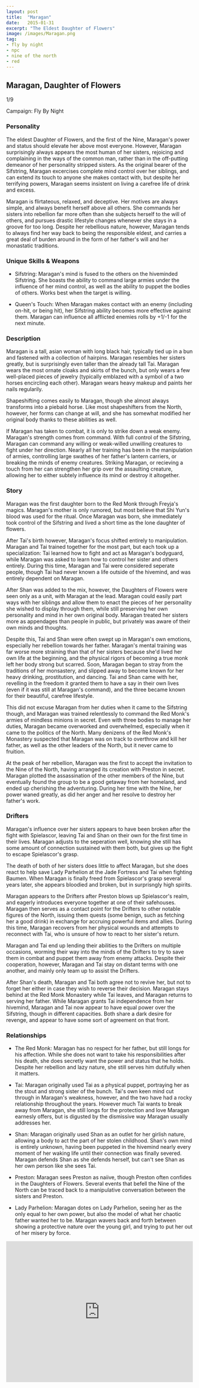 ```yaml
---
layout: post
title:  "Maragan"
date:   2015-01-31
excerpt: "The Eldest Daughter of Flowers"
image: /images/Maragan.png
tag:
- fly by night
- npc
- nine of the north
- red
---
```


## Maragan, Daughter of Flowers

1/9

Campaign: Fly By Night

### Personality

The eldest Daughter of Flowers, and the first of the Nine, Maragan's power and status should elevate her above most everyone. However, Maragan surprisingly always appears the most human of her sisters, rejoicing and complaining in the ways of the common man, rather than in the off-putting demeanor of her personality stripped sisters. As the original bearer of the Sifstring, Maragan excercises complete mind control over her siblings, and can extend its touch to anyone she makes contact with, but despite her terrifying powers, Maragan seems insistent on living a carefree life of drink and excess. 

Maragan is flirtateous, relaxed, and deceptive. Her motives are always simple, and always benefit herself above all others. She commands her sisters into rebellion far more often than she subjects herself to the will of others, and pursues drastic lifestyle changes whenever she stays in a groove for too long. Despite her rebellious nature, however, Maragan tends to always find her way back to being the responsible eldest, and carries a great deal of burden around in the form of her father's will and her monastatic traditions.

### Unique Skills & Weapons

- Sifstring: Maragan's mind is fused to the others on the hiveminded Sifstring. She boasts the ability to command large armies under the influence of her mind control, as well as the ability to puppet the bodies of others. Works best when the target is willing.

- Queen's Touch: When Maragan makes contact with an enemy (including on-hit, or being hit), her Sifstring ability becomes more effective against them. Maragan can influence all afflicted enemies rolls by +1/-1 for the next minute.


### Description

Maragan is a tall, asian woman with long black hair, typically tied up in a bun and fastened with a collection of hairpins. Maragan resembles her sisters greatly, but is surprisingly even taller than the already tall Tai. Maragan wears the most ornate cloaks and skirts of the bunch, but only wears a few well-placed pieces of jewelry (typically emblazed with a symbol of a two horses encircling each other). Maragan wears heavy makeup and paints her nails regularily.

Shapeshifting comes easily to Maragan, though she almost always transforms into a piebald horse. Like most shapeshifters from the North, however, her forms can change at will, and she has somewhat modified her original body thanks to these abilities as well. 

If Maragan has taken to combat, it is only to strike down a weak enemy. Maragan's strength comes from command. With full control of the Sifstring, Maragan can command any willing or weak-willed unwilling creatures to fight under her direction. Nearly all her training has been in the manipulation of armies, controlling large swathes of her father's lantern carriers, or breaking the minds of enemy creatures. Striking Maragan, or recieving a touch from her can strengthen her grip over the assaulting creature, allowing her to either subtely influence its mind or destroy it altogether.

### Story

Maragan was the first daughter born to the Red Monk through Freyja's magics. Maragan's mother is only rumored, but most believe that Shi Yun's blood was used for the ritual. Once Maragan was born, she immediately took control of the Sifstring and lived a short time as the lone daughter of flowers.

After Tai's birth however, Maragan's focus shifted entirely to manipulation. Maragan and Tai trained together for the most part, but each took up a specialization: Tai learned how to fight and act as Maragan's bodyguard, while Maragan was asked to learn how to control her sister and others entirely. During this time, Maragan and Tai were considered seperate people, though Tai had never known a life outside of the hivemind, and was entirely dependent on Maragan.

After Shan was added to the mix, however, the Daughters of Flowers were seen only as a unit, with Maragan at the lead. Maragan could easily part ways with her siblings and allow them to enact the pieces of her personality she wished to display through them, while still preserving her own personality and mind in her own original body. Maragan treated her sisters more as appendages than people in public, but privately was aware of their own minds and thoughts.

Despite this, Tai and Shan were often swept up in Maragan's own emotions, especially her rebellion towards her father. Maragan's mental training was far worse more straining than that of her sisters because she'd lived her own life at the beginning, and the physical rigors of becoming a true monk left her body strong but scarred. Soon, Maragan began to stray from the traditions of her monsastery, and slipped away to become known for her heavy drinking, prostitution, and dancing. Tai and Shan came with her, revelling in the freedom it granted them to have a say in their own lives (even if it was still at Maragan's command), and the three became known for their beautiful, carefree lifestyle.

This did not excuse Maragan from her duties when it came to the Sifstring though, and Maragan was trained relentlessly to command the Red Monk's armies of mindless minions in secret. Even with three bodies to manage her duties, Maragan became overworked and overwhelmed, especially when it came to the politics of the North. Many denizens of the Red Monk's Monastery suspected that Maragan was on track to overthrow and kill her father, as well as the other leaders of the North, but it never came to fruition.

At the peak of her rebellion, Maragan was the first to accept the invitation to the Nine of the North, having arranged its creation with Preston in secret. Maragan plotted the assassination of the other members of the Nine, but eventually found the group to be a good getaway from her homeland, and ended up cherishing the adventuring. During her time with the Nine, her power waned greatly, as did her anger and her resolve to destroy her father's work.


### Drifters

Maragan's influence over her sisters appears to have been broken after the fight with Spielascor, leaving Tai and Shan on their own for the first time in their lives. Maragan adjusts to the seperation well, knowing she still has some amount of connection sustained with them both, but gives up the fight to escape Spielascor's grasp.

The death of both of her sisters does little to affect Maragan, but she does react to help save Lady Parhelion at the Jade Fortress and Tai when fighting Baumen. When Maragan is finally freed from Spielascor's grasp several years later, she appears bloodied and broken, but in surprisngly high spirits.

Maragan appears to the Drifters after Preston blows up Spielascor's realm, and eagerly introduces everyone together at one of their safehouses. Maragan then serves as a contact point for the Drifters to other notable figures of the North, issuing them quests (some benign, such as fetching her a good drink) in exchange for accruing powerful items and allies. During this time, Maragan recovers from her physical wounds and attempts to reconnect with Tai, who is unsure of how to react to her sister's return.

Maragan and Tai end up lending their abilities to the Drifters on multiple occasions, worming their way into the minds of the Drifters to try to save them in combat and puppet them away from enemy attacks. Despite their cooperation, however, Maragan and Tai stay on distant terms with one another, and mainly only team up to assist the Drifters.

After Shan's death, Maragan and Tai both agree not to revive her, but not to forget her either in case they wish to reverse their decision. Maragan stays behind at the Red Monk Monastery while Tai leaves, and Maragan returns to serving her father. While Maragan grants Tai independence from her hivemind, Maragan and Tai now appear to have equal power over the Sifstring, though in different capacities. Both share a dark desire for revenge, and appear to have some sort of agreement on that front.

### Relationships

- The Red Monk: Maragan has no respect for her father, but still longs for his affection. While she does not want to take his responsibilities after his death, she does secretly want the power and status that he holds. Despite her rebellion and lazy nature, she still serves him dutifully when it matters.

- Tai: Maragan originally used Tai as a physical puppet, portraying her as the stout and strong sister of the bunch. Tai's own keen mind cut through in Maragan's weakness, however, and the two have had a rocky relationship throughout the years. However much Tai wants to break away from Maragan, she still longs for the protection and love Maragan earnesly offers, but is digusted by the dismissive way Maragan usually addresses her.

- Shan: Maragan originally used Shan as an outlet for her girlish nature, allowing a body to act the part of her stolen childhood. Shan's own mind is entirely unknown, having been puppeted in the hivemind nearly every moment of her waking life until their connection was finally severed. Maragan defends Shan as she defends herself, but can't see Shan as her own person like she sees Tai.

- Preston: Maragan sees Preston as naiive, though Preston often confides in the Daughters of Flowers. Several events that befell the Nine of the North can be traced back to a manipulative conversation between the sisters and Preston.

- Lady Parhelion: Maragan dotes on Lady Parhelion, seeing her as the only equal to her own power, but also the model of what her chaotic father wanted her to be. Maragan wavers back and forth between showing a protective nature over the young girl, and trying to put her out of her misery by force. 

<iframe src="https://open.spotify.com/embed/playlist/0kCPCLKdwzfKFOmo74n14i?utm_source=generator" width="100%" height="380" frameBorder="0" allowfullscreen="" allow="autoplay; clipboard-write; encrypted-media; fullscreen; picture-in-picture"></iframe>

